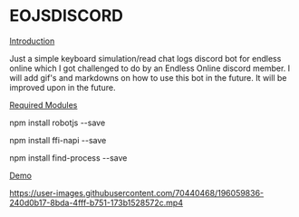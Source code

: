 # EOJSDISCORD

<ins> Introduction </ins>

Just a simple keyboard simulation/read chat logs discord bot  for endless online which I got challenged to do by an Endless Online discord member. I will add gif's and markdowns on how to use this bot in the future. It will be improved upon in the future.

<ins> Required Modules </ins>

npm install robotjs --save


npm install ffi-napi --save


npm install find-process --save


<ins> Demo <ins>





https://user-images.githubusercontent.com/70440468/196059836-240d0b17-8bda-4fff-b751-173b1528572c.mp4

